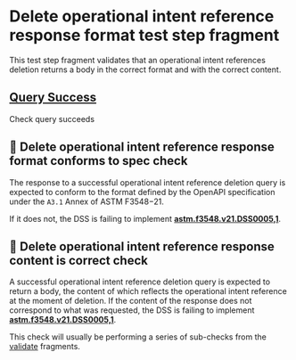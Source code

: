 # Delete operational intent reference response format test step fragment

This test step fragment validates that an operational intent references deletion returns a body in the correct format and with the correct content.

## [Query Success](./delete_query.md)

Check query succeeds

## 🛑 Delete operational intent reference response format conforms to spec check

The response to a successful operational intent reference deletion query is expected to conform to the format defined by the OpenAPI specification under the `A3.1` Annex of ASTM F3548−21.

If it does not, the DSS is failing to implement **[astm.f3548.v21.DSS0005,1](../../../../../../../requirements/astm/f3548/v21.md)**.

## 🛑 Delete operational intent reference response content is correct check

A successful operational intent reference deletion query is expected to return a body, the content of which reflects the operational intent reference at the moment of deletion.
If the content of the response does not correspond to what was requested, the DSS is failing to implement **[astm.f3548.v21.DSS0005,1](../../../../../../../requirements/astm/f3548/v21.md)**.

This check will usually be performing a series of sub-checks from the [validate](../validate) fragments.
